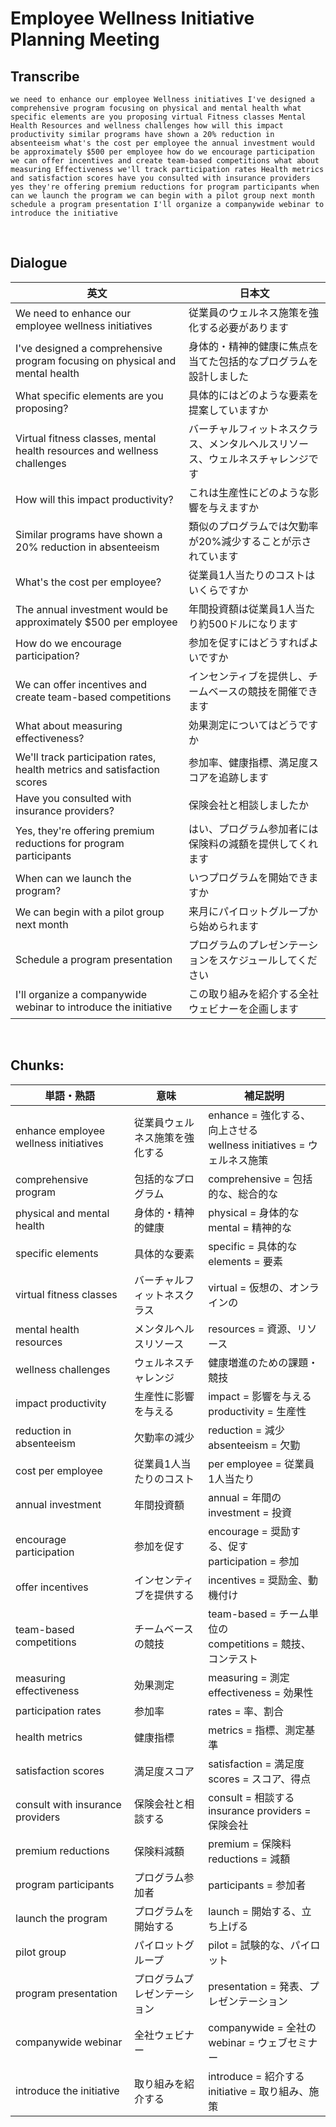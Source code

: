 # Employee Wellness Initiative Planning Meeting

## Transcribe
```
we need to enhance our employee Wellness initiatives I've designed a comprehensive program focusing on physical and mental health what specific elements are you proposing virtual Fitness classes Mental Health Resources and wellness challenges how will this impact productivity similar programs have shown a 20% reduction in absenteeism what's the cost per employee the annual investment would be approximately $500 per employee how do we encourage participation we can offer incentives and create team-based competitions what about measuring Effectiveness we'll track participation rates Health metrics and satisfaction scores have you consulted with insurance providers yes they're offering premium reductions for program participants when can we launch the program we can begin with a pilot group next month schedule a program presentation I'll organize a companywide webinar to introduce the initiative
```

<br>

## Dialogue

| 英文 | 日本文 |
|------|--------|
| We need to enhance our employee wellness initiatives | 従業員のウェルネス施策を強化する必要があります |
| I've designed a comprehensive program focusing on physical and mental health | 身体的・精神的健康に焦点を当てた包括的なプログラムを設計しました |
| What specific elements are you proposing? | 具体的にはどのような要素を提案していますか |
| Virtual fitness classes, mental health resources and wellness challenges | バーチャルフィットネスクラス、メンタルヘルスリソース、ウェルネスチャレンジです |
| How will this impact productivity? | これは生産性にどのような影響を与えますか |
| Similar programs have shown a 20% reduction in absenteeism | 類似のプログラムでは欠勤率が20%減少することが示されています |
| What's the cost per employee? | 従業員1人当たりのコストはいくらですか |
| The annual investment would be approximately $500 per employee | 年間投資額は従業員1人当たり約500ドルになります |
| How do we encourage participation? | 参加を促すにはどうすればよいですか |
| We can offer incentives and create team-based competitions | インセンティブを提供し、チームベースの競技を開催できます |
| What about measuring effectiveness? | 効果測定についてはどうですか |
| We'll track participation rates, health metrics and satisfaction scores | 参加率、健康指標、満足度スコアを追跡します |
| Have you consulted with insurance providers? | 保険会社と相談しましたか |
| Yes, they're offering premium reductions for program participants | はい、プログラム参加者には保険料の減額を提供してくれます |
| When can we launch the program? | いつプログラムを開始できますか |
| We can begin with a pilot group next month | 来月にパイロットグループから始められます |
| Schedule a program presentation | プログラムのプレゼンテーションをスケジュールしてください |
| I'll organize a companywide webinar to introduce the initiative | この取り組みを紹介する全社ウェビナーを企画します |

<br>

## **Chunks:**

| 単語・熟語 | 意味 | 補足説明 |
|---|---|---|
| enhance employee wellness initiatives | 従業員ウェルネス施策を強化する | enhance = 強化する、向上させる<br>wellness initiatives = ウェルネス施策 |
| comprehensive program | 包括的なプログラム | comprehensive = 包括的な、総合的な |
| physical and mental health | 身体的・精神的健康 | physical = 身体的な<br>mental = 精神的な |
| specific elements | 具体的な要素 | specific = 具体的な<br>elements = 要素 |
| virtual fitness classes | バーチャルフィットネスクラス | virtual = 仮想の、オンラインの |
| mental health resources | メンタルヘルスリソース | resources = 資源、リソース |
| wellness challenges | ウェルネスチャレンジ | 健康増進のための課題・競技 |
| impact productivity | 生産性に影響を与える | impact = 影響を与える<br>productivity = 生産性 |
| reduction in absenteeism | 欠勤率の減少 | reduction = 減少<br>absenteeism = 欠勤 |
| cost per employee | 従業員1人当たりのコスト | per employee = 従業員1人当たり |
| annual investment | 年間投資額 | annual = 年間の<br>investment = 投資 |
| encourage participation | 参加を促す | encourage = 奨励する、促す<br>participation = 参加 |
| offer incentives | インセンティブを提供する | incentives = 奨励金、動機付け |
| team-based competitions | チームベースの競技 | team-based = チーム単位の<br>competitions = 競技、コンテスト |
| measuring effectiveness | 効果測定 | measuring = 測定<br>effectiveness = 効果性 |
| participation rates | 参加率 | rates = 率、割合 |
| health metrics | 健康指標 | metrics = 指標、測定基準 |
| satisfaction scores | 満足度スコア | satisfaction = 満足度<br>scores = スコア、得点 |
| consult with insurance providers | 保険会社と相談する | consult = 相談する<br>insurance providers = 保険会社 |
| premium reductions | 保険料減額 | premium = 保険料<br>reductions = 減額 |
| program participants | プログラム参加者 | participants = 参加者 |
| launch the program | プログラムを開始する | launch = 開始する、立ち上げる |
| pilot group | パイロットグループ | pilot = 試験的な、パイロット |
| program presentation | プログラムプレゼンテーション | presentation = 発表、プレゼンテーション |
| companywide webinar | 全社ウェビナー | companywide = 全社の<br>webinar = ウェブセミナー |
| introduce the initiative | 取り組みを紹介する | introduce = 紹介する<br>initiative = 取り組み、施策 |